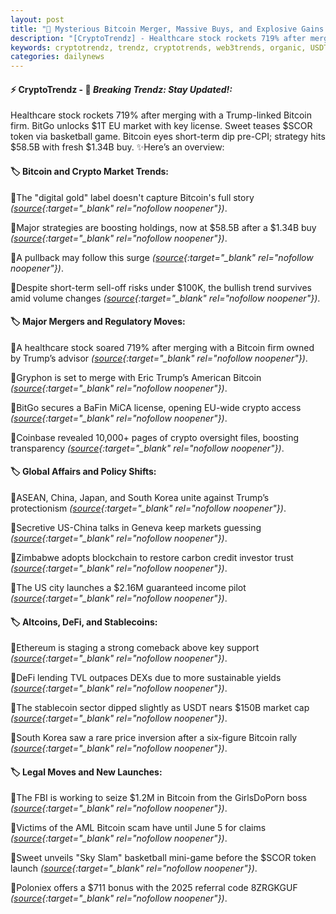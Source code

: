 ```yaml
---
layout: post
title: "🌇 Mysterious Bitcoin Merger, Massive Buys, and Explosive Gains Stir Global Crypto Frenzy Bitcoin News"
description: "[CryptoTrendz] - Healthcare stock rockets 719% after merging with a Trump-linked Bitcoin firm. BitGo unlocks $1T EU market with key license. Sweet teases $SCOR token via basketball game. Bitcoin eyes short-term dip pre-CPI; strategy hits $58.5B with fresh $1.34B buy."
keywords: cryptotrendz, trendz, cryptotrends, web3trends, organic, USDT, Bitcoin, Token, Crypto, Market, BTC, Korea
categories: dailynews
---
```


#### ⚡ CryptoTrendz - 📌 *Breaking Trendz: Stay Updated!:*

Healthcare stock rockets 719% after merging with a Trump-linked Bitcoin firm. BitGo unlocks $1T EU market with key license. Sweet teases $SCOR token via basketball game. Bitcoin eyes short-term dip pre-CPI; strategy hits $58.5B with fresh $1.34B buy. ✨Here’s an overview:


#### 🏷️ Bitcoin and Crypto Market Trends:  

🔹The "digital gold" label doesn't capture Bitcoin's full story *([source](https://s.avyag.com/ekdo){:target="_blank" rel="nofollow noopener"})*.  

🔹Major strategies are boosting holdings, now at $58.5B after a $1.34B buy *([source](https://s.avyag.com/wxju){:target="_blank" rel="nofollow noopener"})*.  

🔹A pullback may follow this surge *([source](https://s.avyag.com/3ytc){:target="_blank" rel="nofollow noopener"})*.  

🔹Despite short-term sell-off risks under $100K, the bullish trend survives amid volume changes *([source](https://s.avyag.com/5ff8){:target="_blank" rel="nofollow noopener"})*.  

#### 🏷️ Major Mergers and Regulatory Moves:  

🔹A healthcare stock soared 719% after merging with a Bitcoin firm owned by Trump’s advisor *([source](https://s.avyag.com/2b2d){:target="_blank" rel="nofollow noopener"})*.  

🔹Gryphon is set to merge with Eric Trump’s American Bitcoin *([source](https://s.avyag.com/7m5a){:target="_blank" rel="nofollow noopener"})*.  

🔹BitGo secures a BaFin MiCA license, opening EU-wide crypto access *([source](https://s.avyag.com/1e4l){:target="_blank" rel="nofollow noopener"})*.  

🔹Coinbase revealed 10,000+ pages of crypto oversight files, boosting transparency *([source](https://s.avyag.com/8094){:target="_blank" rel="nofollow noopener"})*.  

#### 🏷️ Global Affairs and Policy Shifts:  

🔹ASEAN, China, Japan, and South Korea unite against Trump’s protectionism *([source](https://s.avyag.com/ddh2){:target="_blank" rel="nofollow noopener"})*.  

🔹Secretive US-China talks in Geneva keep markets guessing *([source](https://s.avyag.com/1pip){:target="_blank" rel="nofollow noopener"})*.  

🔹Zimbabwe adopts blockchain to restore carbon credit investor trust *([source](https://s.avyag.com/fedy){:target="_blank" rel="nofollow noopener"})*.  

🔹The US city launches a $2.16M guaranteed income pilot *([source](https://s.avyag.com/6435){:target="_blank" rel="nofollow noopener"})*.  

#### 🏷️ Altcoins, DeFi, and Stablecoins:  

🔹Ethereum is staging a strong comeback above key support *([source](https://s.avyag.com/m4fi){:target="_blank" rel="nofollow noopener"})*.  

🔹DeFi lending TVL outpaces DEXs due to more sustainable yields *([source](https://s.avyag.com/e86g){:target="_blank" rel="nofollow noopener"})*.  

🔹The stablecoin sector dipped slightly as USDT nears $150B market cap *([source](https://s.avyag.com/wd67){:target="_blank" rel="nofollow noopener"})*.  

🔹South Korea saw a rare price inversion after a six-figure Bitcoin rally *([source](https://s.avyag.com/s8y8){:target="_blank" rel="nofollow noopener"})*.  

#### 🏷️ Legal Moves and New Launches:  

🔹The FBI is working to seize $1.2M in Bitcoin from the GirlsDoPorn boss *([source](https://s.avyag.com/5qri){:target="_blank" rel="nofollow noopener"})*.  

🔹Victims of the AML Bitcoin scam have until June 5 for claims *([source](https://s.avyag.com/bdnz){:target="_blank" rel="nofollow noopener"})*.  

🔹Sweet unveils "Sky Slam" basketball mini-game before the $SCOR token launch *([source](https://s.avyag.com/0quh){:target="_blank" rel="nofollow noopener"})*.  

🔹Poloniex offers a $711 bonus with the 2025 referral code 8ZRGKGUF *([source](https://s.avyag.com/wild){:target="_blank" rel="nofollow noopener"})*.